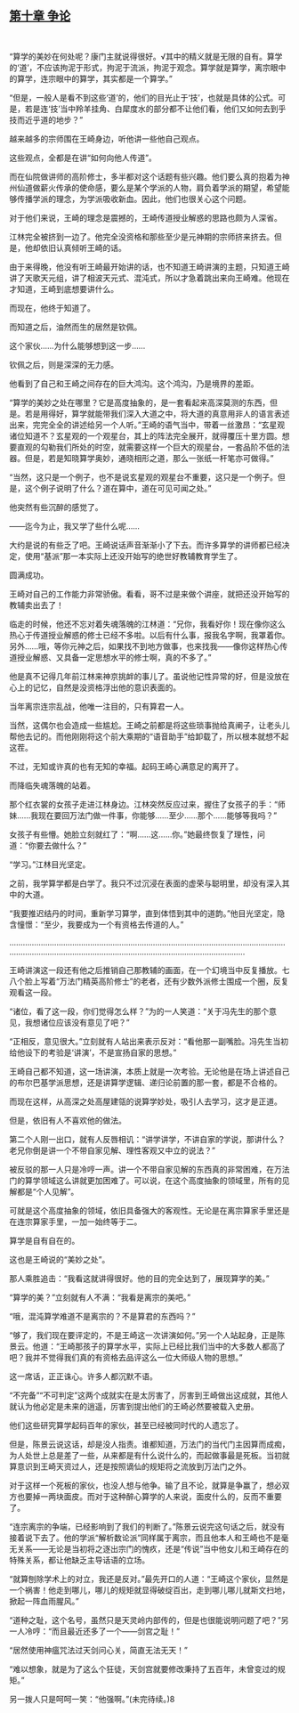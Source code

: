 ## [第十章 争论](https://www.xxbiquge.com/11_11207/9116995.html)
﻿

  “算学的美妙在何处呢？康门主就说得很好。√其中的精义就是无限的自有。算学的‘道’，不应该拘泥于形式，拘泥于流派，拘泥于观念。算学就是算学，离宗眼中的算学，连宗眼中的算学，其实都是一个算学。”

  “但是，一般人是看不到这些‘道’的，他们的目光止于‘技’，也就是具体的公式。可是，若是连‘技’当中羚羊挂角、白犀度水的部分都不让他们看，他们又如何去到乎技而近乎道的地步？”

  越来越多的宗师围在王崎身边，听他讲一些他自己观点。

  这些观点，全都是在讲“如何向他人传道”。

  而在仙院做讲师的高阶修士，多半都对这个话题有些兴趣。他们要么真的抱着为神州仙道做薪火传承的使命感，要么是某个学派的人物，肩负着学派的期望，希望能够传播学派的理念，为学派吸收新血。因此，他们也很关心这个问题。

  对于他们来说，王崎的理念是震撼的，王崎传道授业解惑的思路也颇为人深省。

  江林完全被挤到一边了。他完全没资格和那些至少是元神期的宗师挤来挤去。但是，他却依旧认真倾听王崎的话。

  由于来得晚，他没有听王崎最开始讲的话，也不知道王崎讲演的主题，只知道王崎讲了天歌天元组，讲了相波天元式、混沌式，所以才急着跳出来向王崎难。他现在才知道，王崎到底想要讲什么。

  而现在，他终于知道了。

  而知道之后，油然而生的居然是钦佩。

  这个家伙……为什么能够想到这一步……

  钦佩之后，则是深深的无力感。

  他看到了自己和王崎之间存在的巨大鸿沟。这个鸿沟，乃是境界的差距。

  “算学的美妙之处在哪里？它是高度抽象的，是一套看起来高深莫测的东西，但是。若是用得好，算学就能带我们深入大道之中，将大道的真意用非人的语言表述出来，完完全全的讲述给另一个人听。”王崎的语气当中，带着一丝激昂：“玄星观诸位知道不？玄星观的一个观星台，其上的阵法完全展开，就得覆压十里方圆。想要直观的勾勒我们所处的时空，就需要这样一个巨大的观星台，一套品阶不低的法器。但是，若是知晓算学奥妙，通晓相形之道，那么一张纸一杆笔亦可做得。”

  “当然，这只是一个例子，也不是说玄星观的观星台不重要，这只是一个例子。但是，这个例子说明了什么？道在算中，道在可见可闻之处。”

  他突然有些沉醉的感觉了。

  ——迄今为止，我又学了些什么呢……

  大约是说的有些乏了吧。王崎说话声音渐渐小了下去。而许多算学的讲师都已经决定，使用“基派”那一本实际上还没开始写的绝世好教辅教育学生了。

  圆满成功。

  王崎对自己的工作能力非常骄傲。看看，哥不过是来做个讲座，就把还没开始写的教辅卖出去了！

  临走的时候，他还不忘对着失魂落魄的江林道：“兄你，我看好你！现在像你这么热心于传道授业解惑的修士已经不多啦。以后有什么事，报我名字啊，我罩着你。另外……哦，等你元神之后，如果找不到地方做事，也来找我——像你这样热心传道授业解惑、又具备一定思想水平的修士啊，真的不多了。”

  他是真不记得几年前江林来神京挑衅的事儿了。虽说他记性异常的好，但是没放在心上的记忆，自然是没资格浮出他的意识表面的。

  当年离宗连宗乱战，他唯一注目的，只有算君一人。

  当然，这偶尔也会造成一些尴尬。王崎之前都是将这些琐事抛给真阐子，让老头儿帮他去记的。而他刚刚将这个前大乘期的“语音助手”给卸载了，所以根本就想不起这茬。

  不过，无知或许真的也有无知的幸福。起码王崎心满意足的离开了。

  而降临失魂落魄的站着。

  那个红衣裳的女孩子走进江林身边。江林突然反应过来，握住了女孩子的手：“师妹……我现在要回万法门做一件事，你能够……至少……那个……能够等我吗？”

  女孩子有些懵。她脸立刻就红了：“啊……这……你。”她最终恢复了理性，问道：“你要去做什么？”

  “学习。”江林目光坚定。

  之前，我学算学都是白学了。我只不过沉浸在表面的虚荣与聪明里，却没有深入其中的大道。

  “我要推迟结丹的时间，重新学习算学，直到体悟到其中的道韵。”他目光坚定，隐含憧憬：“至少，我要成为一个有资格去传道的人。”

  …………………………………………………………………………………………………………………………………………………………………………………………………………

  王崎讲演这一段还有他之后推销自己那教辅的画面，在一个幻境当中反复播放。七八个脸上写着“万法门精英高阶修士”的老者，还有少数外派修士围成一个圈，反复观看这一段。

  “诸位，看了这一段，你们觉得怎么样？”为的一人笑道：“关于冯先生的那个意见，我想诸位应该没有意见了吧？”

  “正相反，意见很大。”立刻就有人站出来表示反对：“看他那一副嘴脸。冯先生当初给他设下的考验是‘讲演’，不是宣扬自家的思想。”

  王崎自己都不知道，这一场讲演，本质上就是一次考验。无论他是在场上讲述自己的布尔巴基学派思想，还是讲算学逻辑、递归论前置的那一套，都是不合格的。

  而现在这样，从高深之处高屋建瓴的说算学妙处，吸引人去学习，这才是正道。

  但是，依旧有人不喜欢他的做法。

  第二个人刚一出口，就有人反唇相讥：“讲学讲学，不讲自家的学说，那讲什么？老兄你倒是讲一个不带自家见解、理性客观又中立的说法？”

  被反驳的那一人只是冷哼一声。讲一个不带自家见解的东西真的非常困难，在万法门的算学领域这么讲就更加困难了。可以说，在这个高度抽象的领域里，所有的见解都是“个人见解”。

  可就是这个高度抽象的领域，依旧具备强大的客观性。无论是在离宗算家手里还是在连宗算家手里，一加一始终等于二。

  算学是自有自在的。

  这也是王崎说的“美妙之处”。

  那人乘胜追击：“我看这就讲得很好。他的目的完全达到了，展现算学的美。”

  “算学的美？”立刻就有人不满：“我看是离宗的美吧。”

  “哦，混沌算学难道不是离宗的？不是算君的东西吗？”

  “够了，我们现在要评定的，不是王崎这一次讲演如何。”另一个人站起身，正是陈景云。他道：“王崎那孩子的算学水平，实际上已经比我们当中的大多数人都高了吧？我并不觉得我们真的有资格去品评这么一位大师级人物的思想。”

  这一席话，正正诛心。许多人都沉默不语。

  “不完备”“不可判定”这两个成就实在是太厉害了，厉害到王崎做出这成就，其他人就认为他必定是未来的逍遥，厉害到提出他们的王崎必然要被载入史册。

  他们这些研究算学起码百年的家伙，甚至已经被同时代的人遗忘了。

  但是，陈景云说这话，却是没人指责。谁都知道，万法门的当代门主因算而成痴，为人处世上总是差了一些，从来都是有什么说什么的，而起做事最是死板。当初就算意识到王崎天资过人，还是按照谪仙的规矩将之流放到万法门之外。

  对于这样一个死板的家伙，也没人想与他争。输了且不论，就算是争赢了，想必双方也要掉一两块面皮。而对于这种醉心算学的人来说，面皮什么的，反而不重要了。

  “连宗离宗的争端，已经影响到了我们的判断了。”陈景云说完这句话之后，就没有接着说下去了。他的学派“解析数论派”同样属于离宗，而且他本人和王崎也不是毫无关系——无论是当初将之逐出宗门的愧疚，还是“传说”当中他女儿和王崎存在的特殊关系，都让他缺乏主导话语的立场。

  “就算刨除学术上的对立，我还是反对。”最先开口的人道：“王崎这个家伙，显然是一个祸害！他走到哪儿，哪儿的规矩就显得破绽百出，走到哪儿哪儿就斯文扫地，掀起一阵血雨腥风。”

  “道种之耻，这个名号，虽然只是天灵岭内部传的，但是也很能说明问题了吧？”另一人冷哼：“而且最近还多了一个——剑宫之耻！”

  “居然使用神瘟咒法过天剑问心关，简直无法无天！”

  “难以想象，就是为了这么个狂徒，天剑宫就要修改秉持了五百年，未曾变过的规矩。”

  另一拨人只是呵呵一笑：“他强啊。”(未完待续。)8

  
